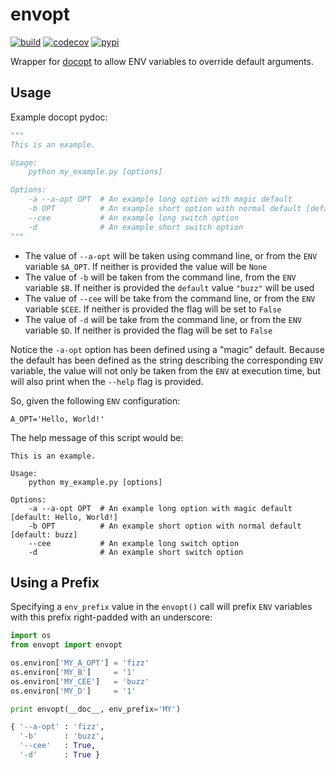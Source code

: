 # envopt

[![build](https://travis-ci.org/amancevice/envopt.svg?branch=master)](https://travis-ci.org/amancevice/envopt)
[![codecov](https://codecov.io/gh/amancevice/envopt/branch/master/graph/badge.svg)](https://codecov.io/gh/amancevice/envopt)
[![pypi](https://badge.fury.io/py/envopt.svg)](https://badge.fury.io/py/envopt)

Wrapper for [docopt](https://github.com/docopt/docopt) to allow ENV variables to override default arguments.


## Usage

Example docopt pydoc:

```python
"""
This is an example.

Usage:
    python my_example.py [options]

Options:
    -a --a-opt OPT  # An example long option with magic default
    -b OPT          # An example short option with normal default [default: buzz]
    --cee           # An example long switch option
    -d              # An example short switch option
"""
```

* The value of `--a-opt` will be taken using command line, or from the `ENV` variable `$A_OPT`. If neither is provided the value will be `None`
* The value of `-b` will be taken from the command line, from the `ENV` variable `$B`. If neither is provided the `default` value `"buzz"` will be used
* The value of `--cee` will be take from the command line, or from the `ENV` variable `$CEE`. If neither is provided the flag will be set to `False`
* The value of `-d` will be take from the command line, or from the `ENV` variable `$D`. If neither is provided the flag will be set to `False`

Notice the `-a-opt` option has been defined using a "magic" default. Because the default has been defined as the string describing the corresponding `ENV` variable, the value will not only be taken from the `ENV` at execution time, but will also print when the `--help` flag is provided.

So, given the following `ENV` configuration:

```
A_OPT='Hello, World!'
```

The help message of this script would be:

```
This is an example.

Usage:
    python my_example.py [options]

Options:
    -a --a-opt OPT  # An example long option with magic default [default: Hello, World!]
    -b OPT          # An example short option with normal default [default: buzz]
    --cee           # An example long switch option
    -d              # An example short switch option
```

## Using a Prefix

Specifying a `env_prefix` value in the `envopt()` call will prefix `ENV` variables with this prefix right-padded with an underscore:

```python
import os
from envopt import envopt

os.environ['MY_A_OPT'] = 'fizz'
os.environ['MY_B']     = '1'
os.environ['MY_CEE']   = 'buzz'
os.environ['MY_D']     = '1'

print envopt(__doc__, env_prefix='MY')

{ '--a-opt' : 'fizz',
  '-b'      : 'buzz',
  '--cee'   : True,
  '-d'      : True }
```
